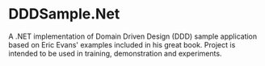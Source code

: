 # DDDSample.Net
A .NET implementation of Domain Driven Design (DDD) sample application based on Eric Evans' examples included in his great book. Project is intended to be used in training, demonstration and experiments. 
